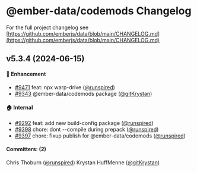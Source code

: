 # @ember-data/codemods Changelog

For the full project changelog see [https://github.com/emberjs/data/blob/main/CHANGELOG.md](https://github.com/emberjs/data/blob/main/CHANGELOG.md)

## v5.3.4 (2024-06-15)

#### :rocket: Enhancement

* [#9471](https://github.com/emberjs/data/pull/9471) feat: npx warp-drive ([@runspired](https://github.com/runspired))
* [#9343](https://github.com/emberjs/data/pull/9343) @ember-data/codemods package ([@gitKrystan](https://github.com/gitKrystan))

#### :house: Internal

* [#9292](https://github.com/emberjs/data/pull/9292) feat: add new build-config package ([@runspired](https://github.com/runspired))
* [#9398](https://github.com/emberjs/data/pull/9398) chore: dont --compile during prepack ([@runspired](https://github.com/runspired))
* [#9397](https://github.com/emberjs/data/pull/9397) chore: fixup publish for @ember-data/codemods ([@runspired](https://github.com/runspired))

#### Committers: (2)

Chris Thoburn ([@runspired](https://github.com/runspired))
Krystan HuffMenne ([@gitKrystan](https://github.com/gitKrystan))

